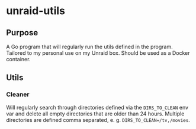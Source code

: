 # unraid-utils
## Purpose
A Go program that will regularly run the utils defined in the program. Tailored to my personal use on my Unraid box. Should be used as a Docker container.
## Utils
### Cleaner
Will regularly search through directories defined via the `DIRS_TO_CLEAN` env var and delete all empty directories that are older than 24 hours. Multiple directories are defined comma separated, e. g. `DIRS_TO_CLEAN=/tv,/movies`.